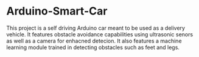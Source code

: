 # Arduino-Smart-Car
This project is a self driving Arduino car meant to be used as a delivery vehicle.
It features obstacle avoidance capabilities using ultrasonic senors as well as a camera for enhacned detecion.
It also features a machine learning module trained in detecting obstacles such as feet and legs.
